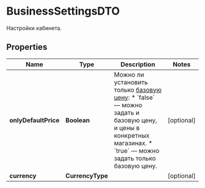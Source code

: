 

# BusinessSettingsDTO

Настройки кабинета.

## Properties

| Name | Type | Description | Notes |
|------------ | ------------- | ------------- | -------------|
|**onlyDefaultPrice** | **Boolean** | Можно ли установить только [базовую цену](*rule): * &#x60;false&#x60; — можно задать и базовую цену, и цены в конкретных магазинах. * &#x60;true&#x60; — можно задать только базовую цену.  |  [optional] |
|**currency** | **CurrencyType** |  |  [optional] |



